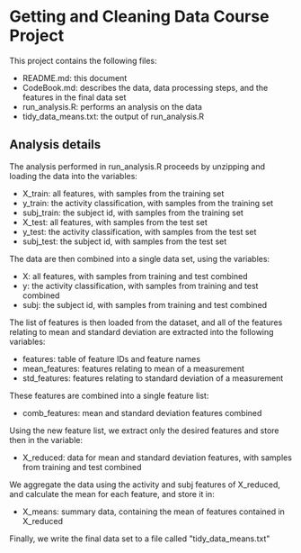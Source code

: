 # Getting and Cleaning Data Course Project

This project contains the following files:

- README.md: this document
- CodeBook.md: describes the data, data processing steps, and the features in the final data set
- run_analysis.R: performs an analysis on the data
- tidy_data_means.txt: the output of run_analysis.R

## Analysis details

The analysis performed in run_analysis.R proceeds by unzipping and loading the data into the variables:
- X_train: all features, with samples from the training set
- y_train: the activity classification, with samples from the training set
- subj_train: the subject id, with samples from the training set
- X_test: all features, with samples from the test set
- y_test: the activity classification, with samples from the test set
- subj_test: the subject id, with samples from the test set

The data are then combined into a single data set, using the variables:
- X: all features, with samples from training and test combined
- y: the activity classification, with samples from training and test combined
- subj: the subject id, with samples from training and test combined

The list of features is then loaded from the dataset, and all of the features relating to mean and standard deviation are extracted into the following variables:
- features: table of feature IDs and feature names
- mean_features: features relating to mean of a measurement
- std_features: features relating to standard deviation of a measurement

These features are combined into a single feature list:
- comb_features: mean and standard deviation features combined

Using the new feature list, we extract only the desired features and store then in the variable:
- X_reduced: data for mean and standard deviation features, with samples from training and test combined

We aggregate the data using the activity and subj features of X_reduced, and calculate the mean for each feature, and store it in:
- X_means: summary data, containing the mean of features contained in X_reduced

Finally, we write the final data set to a file called "tidy_data_means.txt"